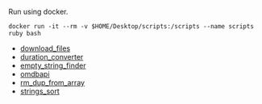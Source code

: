 Run using docker.

```
docker run -it --rm -v $HOME/Desktop/scripts:/scripts --name scripts ruby bash
```

- [download_files](https://github.com/lifeparticle/Ruby-Cheatsheet/blob/master/Scripts/download_files.rb)
- [duration_converter](https://github.com/lifeparticle/Ruby-Cheatsheet/blob/master/Scripts/duration_converter.rb)
- [empty_string_finder](https://github.com/lifeparticle/Ruby-Cheatsheet/blob/master/Scripts/empty_string_finder.rb)
- [omdbapi](https://github.com/lifeparticle/Ruby-Cheatsheet/blob/master/Scripts/omdbapi.rb)
- [rm_dup_from_array](https://github.com/lifeparticle/Ruby-Cheatsheet/blob/master/Scripts/rm_dup_from_array.rb)
- [strings_sort](https://github.com/lifeparticle/Ruby-Cheatsheet/blob/master/Scripts/strings_sort.rb)
